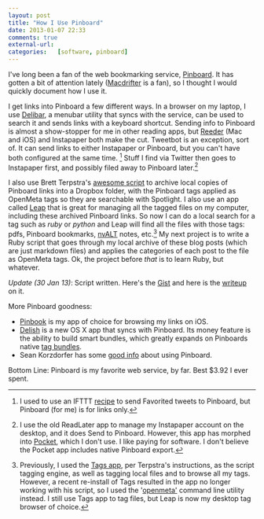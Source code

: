 ```yaml
---
layout: post  
title: "How I Use Pinboard"  
date: 2013-01-07 22:33  
comments: true  
external-url:
categories:   [software, pinboard]
---
```


I've long been a fan of the web bookmarking service, [Pinboard][1]. It has gotten a bit of attention lately ([Macdrifter][2] is a fan), so I thought I would quickly document how I use it.

I get links into Pinboard a few different ways. In a browser on my laptop, I use [Delibar][3], a menubar utility that syncs with the service, can be used to search it and sends links with a keyboard shortcut. Sending info to Pinboard is almost a show-stopper for me in other reading apps, but [Reeder][4] (Mac and iOS) and Instapaper both make the cut. Tweetbot is an exception, sort of. It can send links to either Instapaper or Pinboard, but you can't have both configured at the same time. [^1] Stuff I find via Twitter then goes to Instapaper first, and possibly filed away to Pinboard later.[^2]

I also use Brett Terpstra's [awesome script][5] to archive local copies of Pinboard links into a Dropbox folder, with the Pinboard tags applied as OpenMeta tags so they are searchable with Spotlight. I also use an app called [Leap][6] that is great for managing all the tagged files on my computer, including these archived Pinboard links. So now I can do a local search for a tag such as *ruby* or *python* and Leap will find all the files with those tags: pdfs, Pinboard bookmarks, [nvALT][7] notes, etc.[^3] My next project is to write a Ruby script that goes through my local archive of these blog posts (which are just markdown files) and applies the categories of each post to the file as OpenMeta tags. Ok, the project before *that* is to learn Ruby, but whatever.

*Update (30 Jan 13)*: Script written. Here's the [Gist][16] and here is the [writeup][17] on it.

More Pinboard goodness:

- [Pinbook][8] is my app of choice for browsing my links on iOS.
- [Delish][9] is a new OS X app that syncs with Pinboard. Its money feature is the ability to build smart bundles, which greatly expands on Pinboards native [tag bundles][11].
- Sean Korzdorfer has some [good info][10] about using Pinboard.

Bottom Line: Pinboard is my favorite web service, by far. Best $3.92 I ever spent.

[^1]: I used to use an IFTTT [recipe][12] to send Favorited tweets to Pinboard, but Pinboard (for me) is for links only.

[^2]: I use the old ReadLater app to manage my Instapaper account on the desktop, and it does Send to Pinboard. However, this app has morphed into [Pocket][13], which I don't use. I like paying for software. I don't believe the Pocket app includes native Pinboard export.

[^3]: Previously, I used the [Tags app][14], per Terpstra's instructions, as the script tagging engine, as well as tagging local files and to browse all my tags. However, a recent re-install of Tags resulted in the app no longer working with his script, so I used the '[openmeta'][15] command line utility instead. I still use Tags app to tag files, but Leap is now my desktop tag browser of choice.


[1]: http://pinboard.in
[2]: http://www.macdrifter.com/2012/12/yet-more-pinboard-tips-again.html
[3]: http://www.delibarapp.com/
[4]: http://reederapp.com/
[5]: http://brettterpstra.com/2011/04/02/mirror-your-pinboard-bookmarks-with-openmeta-tags/
[6]: http://www.ironicsoftware.com/leap/
[7]: http://brettterpstra.com/projects/nvalt/
[8]: http://www.macstories.net/reviews/pinbook-a-fast-pinboard-client-for-iphone/
[9]: http://macdrifter.com/2013/01/delish-pinboard-app-for-mac.html
[10]: http://www.seankorzdorfer.com/open_notebook/pinboard%20workflow%20and%20notes.html
[11]: http://blog.pinboard.in/2012/08/every_day_i_m_bundlin/
[12]: https://ifttt.com/recipes/search?q=pinboard
[13]: http://getpocket.com/
[14]: http://www.caseapps.com/tags/
[15]: http://code.google.com/p/openmeta/
[16]: https://gist.github.com/4680168
[17]: http://www.nealsheeran.com/archives/2013/01/openmeta-octopress/




